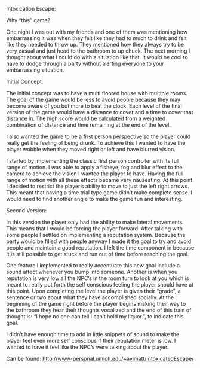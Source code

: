 Intoxication Escape:

Why “this” game?

One night I was out with my friends and one of them was mentioning how embarrassing it was when they felt like they had to much to drink and felt like they needed to throw up. They mentioned how they always try to be very casual and just head to the bathroom to up chuck. The next morning I thought about what I could do with a situation like that. It would be cool to have to dodge through a party without alerting everyone to your embarrassing situation.

Initial Concept:

The initial concept was to have a multi floored house with multiple rooms. The goal of the game would be less to avoid people because they may become aware of you but more to beat the clock. Each level of the final version of the game would have a distance to cover and a time to cover that distance in. The high score would be calculated from a weighted combination of distance and time remaining at the end of the level. 

I also wanted the game to be a first person perspective so the player could really get the feeling of being drunk. To achieve this I wanted to have the player wobble when they moved right or left and have blurred vision.

I started by implementing the classic first person controller with its full range of motion. I was able to apply a fisheye, fog and blur effect to the camera to achieve the vision I wanted the player to have. Having the full range of motion with all these effects became very nauseating. At this point I decided to restrict the player’s ability to move to just the left right arrows. This meant that having a time trial type game didn’t make complete sense. I would need to find another angle to make the game fun and interesting.

Second Version: 

In this version the player only had the ability to make lateral movements. This means that I would be forcing the player forward. After talking with some people I settled on implementing a reputation system. Because the party would be filled with people anyway I made it the goal to try and avoid people and maintain a good reputation. I left the time component in because it is still possible to get stuck and run out of time before reaching the goal.

One feature I implemented to really accentuate this new goal include a sound affect whenever you bump into someone. Another is when you reputation is very low all the NPC’s in the room turn to look at you which is meant to really put forth the self conscious feeling the player should have at this point. Upon completing the level the player is given their “grade”, a sentence or two about what they have accomplished socially. At the beginning of the game right before the player begins making their way to the bathroom they hear their thoughts vocalized and the end of this train of thought is: “I hope no one can tell I can’t hold my liquor.”, to indicate this goal.

I didn’t have enough time to add in little snippets of sound to make the player feel even more self conscious if their reputation meter is low. I wanted to have it feel like the NPC’s were talking about the player. 

Can be found: http://www-personal.umich.edu/~avimatt/IntoxicatedEscape/
